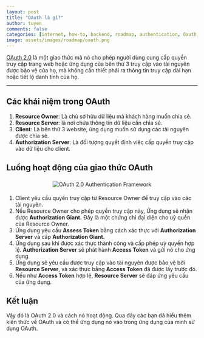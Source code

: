 ```yaml
---
layout: post
title: "OAuth là gì?"
author: tuyen
comments: false
categories: [internet, how-to, backend, roadmap, authentication, Oauth, Oauth2.0]
image: assets/images/roadmap/oauth.png
---
```


[OAuth 2.0](https://tools.ietf.org/html/rfc6749) là một giao thức mà nó cho phép người dùng cung cấp quyền truy cập trang web hoặc ứng dụng của bên thứ 3 truy cập vào tài nguyên được bảo vệ của họ, mà không cần thiết phải  ra  thông tin truy  cập dài hạn hoặc tiết lộ danh tính của họ.

---

## Các khái niệm trong OAuth

1. **Resource Owner**: Là chủ sở hữu dữ liệu mà khách hàng muốn chia sẻ. 
2. **Resource Server**: là nơi chứa thông tin dữ liệu cần chia sẻ. 
3. **Client**: Là bên thứ 3 website, ứng dụng muốn sử dụng các tài nguyên được chia sẻ.
4. **Authorization Server**: Là đối tượng quyết định việc cấp quyền truy cập vào dữ liệu cho client.

## Luồng hoạt động của giao thức OAuth

<p style="display: flex;"><img style="margin: 5px auto;" src="{{ site.baseurl }}/assets/images/roadmap/oauth2-generic-flow.png" alt="OAuth 2.0 Authentication Framework" /></p>

1. Client yêu cầu quyền truy cập từ Resource Owner để truy cập vào các tài nguyên.
2. Nếu  Resource Owner cho phép quyền truy cập này, Ứng dụng sẽ nhận được **Authorization Giant.** Đây là một chứng chỉ đại diện cho uỷ quền của Resource Owner.
3. Ứng dụng yêu cầu **Assess Token** bằng cách xác thực với **Authorization Server** và cấp **Authorization Giant.**
4. Ứng dụng sau khi được xác thực thành công và cấp phép uỷ quyền hợp lệ. **Authorization Server** sẽ phát hành **Access Token** và gửi nó cho ứng dụng.
5. Ứng dụng sẽ yêu cầu được truy cập vào tài nguyên được bảo vệ bởi **Resource Server**, và xác thực bằng **Access Token** đã được lấy trước đó.
6. Nếu như **Access Token** hợp lệ, **Resource Server** sẽ đáp ứng yêu cầu của ứng dụng.

## Kết luận

Vậy đó là OAuth 2.0 và cách nó hoạt động. Qua đây các bạn đã hiểu thêm kiến thức về OAuth và có thể ứng dụng nó vào trong ứng dụng của mình sử dụng OAuth.